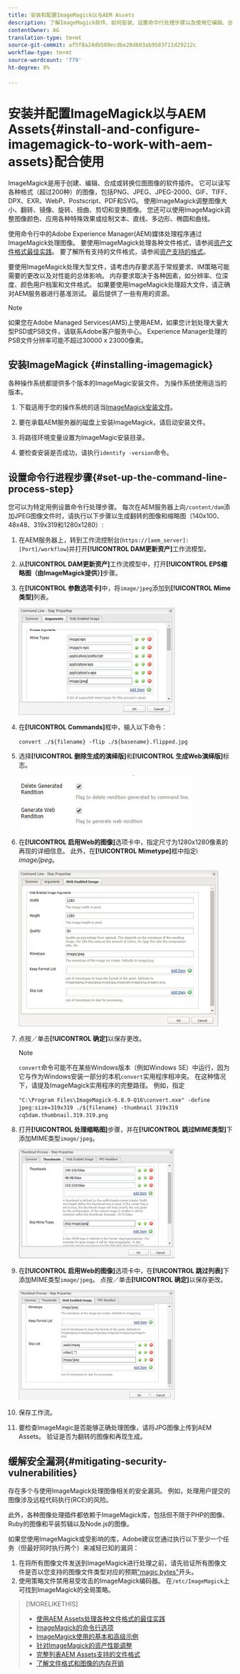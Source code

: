 ```yaml
---
title: 安装和配置ImageMagick以与AEM Assets
description: 了解ImageMagick软件、如何安装、设置命令行处理步骤以及使用它编辑、合成和生成图像的缩略图。
contentOwner: AG
translation-type: tm+mt
source-git-commit: af5f8a24db589ecdbe28d603ab9583f11d29212c
workflow-type: tm+mt
source-wordcount: '779'
ht-degree: 0%

---
```



# 安装并配置ImageMagick以与AEM Assets{#install-and-configure-imagemagick-to-work-with-aem-assets}配合使用

ImageMagick是用于创建、编辑、合成或转换位图图像的软件插件。 它可以读写各种格式（超过200种）的图像，包括PNG、JPEG、JPEG-2000、GIF、TIFF、DPX、EXR、WebP、Postscript、PDF和SVG。 使用ImageMagick调整图像大小、翻转、镜像、旋转、扭曲、剪切和变换图像。 您还可以使用ImageMagick调整图像颜色、应用各种特殊效果或绘制文本、直线、多边形、椭圆和曲线。

使用命令行中的Adobe Experience Manager(AEM)媒体处理程序通过ImageMagick处理图像。 要使用ImageMagick处理各种文件格式，请参阅[资产文件格式最佳实践](assets-file-format-best-practices.md)。 要了解所有支持的文件格式，请参阅[资产支持的格式](assets-formats.md)。

要使用ImageMagick处理大型文件，请考虑内存要求高于常规要求、IM策略可能需要的更改以及对性能的总体影响。 内存要求取决于各种因素，如分辨率、位深度、颜色用户档案和文件格式。 如果要使用ImageMagick处理超大文件，请正确对AEM服务器进行基准测试。 最后提供了一些有用的资源。

>[!NOTE]
>
>如果您在Adobe Managed Services(AMS)上使用AEM，如果您计划处理大量大型PSD或PSB文件，请联系Adobe客户服务中心。 Experience Manager处理的PSB文件分辨率可能不超过30000 x 23000像素。

## 安装ImageMagick {#installing-imagemagick}

各种操作系统都提供多个版本的ImageMagic安装文件。 为操作系统使用适当的版本。

1. 下载适用于您的操作系统的适当[ImageMagick安装文件](https://www.imagemagick.org/script/download.php)。
1. 要在承载AEM服务器的磁盘上安装ImageMagick，请启动安装文件。

1. 将路径环境变量设置为ImageMagic安装目录。
1. 要检查安装是否成功，请执行`identify -version`命令。

## 设置命令行进程步骤{#set-up-the-command-line-process-step}

您可以为特定用例设置命令行处理步骤。 每次在AEM服务器上向`/content/dam`添加JPEG图像文件时，请执行以下步骤以生成翻转的图像和缩略图（140x100、48x48、319x319和1280x1280）:

1. 在AEM服务器上，转到工作流控制台(`https://[aem_server]:[Port]/workflow`)并打开&#x200B;**[!UICONTROL DAM更新资产]**&#x200B;工作流模型。
1. 从&#x200B;**[!UICONTROL DAM更新资产]**&#x200B;工作流模型中，打开&#x200B;**[!UICONTROL EPS缩略图（由ImageMagick提供）]**&#x200B;步骤。
1. 在&#x200B;**[!UICONTROL 参数选项卡]**&#x200B;中，将`image/jpeg`添加到&#x200B;**[!UICONTROL Mime类型]**&#x200B;列表。

   ![mime_types_jpeg](assets/mime_types_jpeg.png)

1. 在&#x200B;**[!UICONTROL Commands]**&#x200B;框中，输入以下命令：

   `convert ./${filename} -flip ./${basename}.flipped.jpg`

1. 选择&#x200B;**[!UICONTROL 删除生成的演绎版]**&#x200B;和&#x200B;**[!UICONTROL 生成Web演绎版]**&#x200B;标志。

   ![select_flags](assets/select_flags.png)

1. 在&#x200B;**[!UICONTROL 启用Web的图像]**&#x200B;选项卡中，指定尺寸为1280x1280像素的再现的详细信息。 此外，在&#x200B;**[!UICONTROL Mimetype]**&#x200B;框中指定i *image/jpeg*。

   ![web_enabled_image](assets/web_enabled_image.png)

1. 点按／单击&#x200B;**[!UICONTROL 确定]**&#x200B;以保存更改。

   >[!NOTE]
   >
   >`convert`命令可能不在某些Windows版本（例如Windows SE）中运行，因为它与作为Windows安装一部分的本机`convert`实用程序相冲突。 在这种情况下，请提及ImageMagick实用程序的完整路径。 例如，指定
   >
   >`"C:\Program Files\ImageMagick-6.8.9-Q16\convert.exe" -define jpeg:size=319x319 ./${filename} -thumbnail 319x319 cq5dam.thumbnail.319.319.png`

1. 打开&#x200B;**[!UICONTROL 处理缩略图]**&#x200B;步骤，并在&#x200B;**[!UICONTROL 跳过MIME类型]**&#x200B;下添加MIME类型`image/jpeg`。

   ![skip_mime_types](assets/skip_mime_types.png)

1. 在&#x200B;**[!UICONTROL 启用Web的图像]**&#x200B;选项卡中，在&#x200B;**[!UICONTROL 跳过列表]**&#x200B;下添加MIME类型`image/jpeg`。 点按／单击&#x200B;**[!UICONTROL 确定]**&#x200B;以保存更改。

   ![web_enabled](assets/web_enabled.png)

1. 保存工作流。
1. 要检查ImageMagic是否能够正确处理图像，请将JPG图像上传到AEM Assets。 验证是否为翻转的图像和再现生成。

## 缓解安全漏洞{#mitigating-security-vulnerabilities}

存在多个与使用ImageMagick处理图像相关的安全漏洞。 例如，处理用户提交的图像涉及远程代码执行(RCE)的风险。

此外，各种图像处理插件都依赖于ImageMagick库，包括但不限于PHP的图像、Ruby的图像和平装剪辑以及Node.js的图像。

如果您使用ImageMagick或受影响的库，Adobe建议您通过执行以下至少一个任务（但最好同时执行两个）来减轻已知的漏洞：

1. 在将所有图像文件发送到ImageMagick进行处理之前，请先验证所有图像文件是否以您支持的图像文件类型对应的预期[&quot;magic bytes&quot;](https://en.wikipedia.org/wiki/List_of_file_signatures)开头。
1. 使用策略文件禁用易受攻击的ImageMagick编码器。 在`/etc/ImageMagick`上可找到ImageMagick的全局策略。

>[!MORELIKETHIS]
>
>* [使用AEM Assets处理各种文件格式的最佳实践](assets-file-format-best-practices.md)
>* [ImageMagick的命令行选项](https://www.imagemagick.org/script/command-line-options.php)
>* [ImageMagick使用的基本和高级示例](https://www.imagemagick.org/Usage/)
>* [针对ImageMagick的资产性能调整](performance-tuning-guidelines.md)
>* [完整列表AEM Assets支持的文件格式](assets-formats.md)
>* [了解文件格式和图像的内存开销](https://www.scantips.com/basics1d.html)

